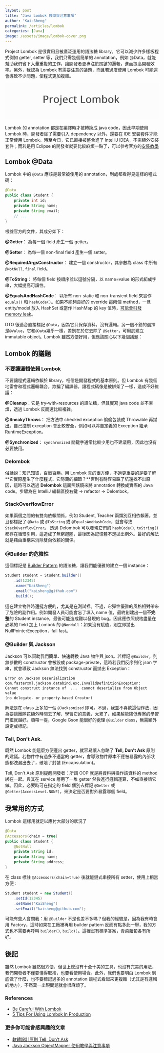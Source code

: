```yaml
---
layout: post
title: "Java Lombok 教學與注意事項"
author: "Kai-Sheng"
permalink: /articles/lombok
categories: [Java]
image: /assets/image/lombok-cover.png
--- 
```


Project Lombok 是很實用且被廣泛運用的語法糖 library，它可以減少許多樣板程式例如 getter, setter 等，我們只需幾個簡單的 annotation，例如 @Data，就能幫助我們省下大量重複的工作，讓開發者更專注於關鍵的邏輯，進而提高開發效率。另外，我認為 Lombok 有需要注意的議題，而且若過度使用 Lombok 可能還會導致不少問題，使程式更加複雜。


![lombok](/assets/image/lombok-title.png)


Lombok 的 annotation 都是在編譯時才被轉換成 java code，因此早期使用 Lombok 時，開發者除了需要引入 dependency 以外，還要在 IDE 安裝套件才能正常使用 Lombok。時至今日，它已直接被整合進了 IntelliJ IDEA，不需額外安裝套件；而若是用 Eclipse 的開發者就要比較麻煩一點了，可以參考官方的[安裝教學](https://projectlombok.org/setup/eclipse)

## **Lombok @Data**
Lombok 中的 `@Data` 應該是最常被使用的 annotation，到處都看得見這樣的程式碼：

```java
@Data
public class Student {
    private int id;
    private String name;
    private String email; 
    // ...
}
```

根據官方的文件，其成分如下：

**@Getter**： 為每一個 field 產生一個 getter。

**@Setter**： 為每一個 non-final field 產生一個 setter。

**@RequiredArgsConstructor**： 建立一個 constructor，其參數為 class 中所有 `@NotNull`, `final` field。

**@ToString**： 將每個 field 按順序並以逗號分隔，以 name=value 的形式組成字串，大幅提高可讀性。

**@EqualsAndHashCode**： 以所有 non-static 和 non-transient field 來實作 `equals()` 和 `hashCode()`。如果不能夠良好的 override 這兩個 method，一旦 entity/model 放入 HashSet 或當作 HashMap 的 key 值時，[可能會引發 memory leak](https://www.baeldung.com/java-memory-leaks#3-improper-equals-and-hashcode-implementations)。
 
DTO 很適合直接標記 `@Data`，因為它只保存資料，沒有邏輯。另一個不錯的選擇是`@Value`，它和`@Data`幾乎一樣，差別在於它去除了 `@Setter`，可用於建立 immutable object。Lombok 雖然方便好用，但應該關心以下幾個議題：

## **Lombok 的議題**
### **不要讓邏輯依賴 Lombok**
不要讓程式邏輯依賴於 library，相信是開發程式的基本原則。但 Lombok 有幾個地雷會和程式邏輯耦合，欺騙了編譯器，讓程式碼像是被綁架了一樣，造成不好維護：

**@Cleanup**：它是 try-with-resources 的語法糖，但其實寫 java code 並不麻煩，透過 Lombok 反而還比較複雜。

**@SneakyThrows**： 把方法中 checked exception 偷偷包裝成 Throwable 再拋出。自己控制 exception 會比較安全，例如可以將自定義的 Exception 繼承 RuntimeException。

**@Synchronized**： `synchronized` 關鍵字通常比較少用也不建議用，因此也沒有必要使用。


### **Delombok**
俗話說：知己知彼，百戰百勝。用 Lombok 真的很方便，不過更重要的是要了解**它實際產生了什麼程式、它隱藏的細節？**否則有時容易踩了坑還找不出原因，這時可以透過 **Delombok** 這面照妖鏡來將 annotation 轉換成實際的 Java code。步驟為在 IntelliJ 編輯區按右鍵 → refactor → Delombok。

### **StackOverflowError**
如果兩個之間的有雙向依賴關係，例如 Student, Teacher 兩類別互相依賴著，並且都標記了 `@Data` 或 `@ToString` 或 `@EqualsAndHashCode`，就會導致 `StackOverflowError`。
透過 Delombok 可以發現它們的 `hashCode()`, `toString()` 都存在循環引用，這造成了無窮迴圈，最後因為記憶體不足拋出例外。最好的解法就是藉由重構來消除雙向依賴的關係。

### **@Builder 的危險性**
這個標記是 [Builder Pattern](https://en.wikipedia.org/wiki/Builder_pattern) 的語法糖，讓我們能優雅的建立一個 instance：
```java
Student student = Student.builder()
    .id(12345)
    .name("KaiSheng")
    .email("kaisheng@github.com")
    .build();
```
這在建立物件時還挺方便的，尤其是在測試裡。不過，它彈性優雅的風格相對帶來了危險的副作用。例如開發人員可能會忘了填入 name 值，最終創建出一個**不完整**的 Student instance，最後可能造成難以發現的 bug。因此應依照規格盡量在必填的 field 加上 Lombok 的 `@NonNull`：如果沒有賦值，則立即拋出 NullPointerException，fail fast。

### **@Builder 與 Jackson**
Jackson 可以幫助我們簡單、快速轉換 Java 物件與 json。若標記 `@Builder`，則無參數的 constructor 會被設成 package-private，這時若我們反序列化 json 字串，就會導致 Jackson 無法找到 constructor 而拋出 Exception：

```
Error on Jackson Deserialization
com.fasterxml.jackson.databind.exc.InvalidDefinitionException: 
Cannot construct instance of  ...  cannot deserialize from Object value 
(no delegate- or property-based Creator)
```

解法是在 class 上多加一個 `@Jacksonized` 即可。不過，我並不喜歡這個作法，因為要讓團隊花額外時間去了解、學習它的意義，太累了，如果越能降低專案的學習門檻就越好。順帶一提，Google Gson 能很好的處理 `@Builder` class，無需額外設定或標記。

### **Tell, Don't Ask.**
既然 Lombok 能這麼方便產出 getter，就容易讓人忽略了 **Tell, Don't Ask** 原則的建議。若物件中有過多不適當的 getter，會導致物件原本不應被暴露的內部狀態都洩漏出去了，破壞了封裝 (Encapsulation)。

Tell, Don't Ask 原則提醒開發者：所謂 OOP 就是將資料與操作該資料的 method 綁在一起。與其在 service 層用了一堆 getter 然後進行邏輯運算，不如直接請它做。因此，必要時可在指定的 field 個別去標記 `@Getter` 或 `@Getter(AccessLevel.NONE)`，來決定是否要對外暴露哪個 field。

## **我常用的方式**
Lombok 這樣用就足以應付大部分的狀況了

```java
@Data
@Accessors(chain = true)
public class Student {
    @NotNull
    private String id;
    private String name;
    private String address; 
}
```

在 class 標註 `@Accessors(chain=true)` 後就能鏈式串接所有 setter，使用上相當方便：

```java
Student student = new Student()
    .setId(12345)
    .setName("KaiSheng")
    .setEmail("kaisheng@github.com");
```

可能有些人會問我：用 `@Builder` 不是也差不多嗎？但我的經驗是，因為我有時會用 Factory，這時如果在工廠裡再用 builder pattern 反而有點多此一舉，我的方式也不需要再呼叫 `builder()`, `build()`。這裡沒有標準答案，青菜蘿蔔各有所好。

## **後記**
雖然 Lombok 雖然很方便，但世上總沒有十全十美的工具，也沒有完美的用法，我們開發者不僅要懂得取捨，也要看使用場合。此外，我們也要明白 Lombok 到底做了什麼，也不要標記過多的 annotation 讓程式看起來更複雜（尤其是有邏輯的地方），不然萬一出現問題就會很麻煩了。
 
### **References**
- [Be Careful With Lombok](https://levelup.gitconnected.com/be-careful-with-lombok-2e2edfc01110)
- [5 Tips For Using Lombok In Production](https://dzone.com/articles/5-tips-for-using-lombok-in-production)

### **更多你可能會感興趣的文章**
- [軟體設計原則 Tell, Don't Ask](/articles/tell-dont-ask) 
- [Java Jackson ObjectMapper 使用教學與注意事項](/articles/object-mapper)